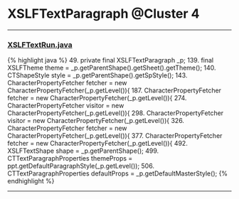 # XSLFTextParagraph @Cluster 4

***

### [XSLFTextRun.java](https://searchcode.com/codesearch/view/97406808/)
{% highlight java %}
49. private final XSLFTextParagraph _p;
139.     final XSLFTheme theme = _p.getParentShape().getSheet().getTheme();
140.     CTShapeStyle style = _p.getParentShape().getSpStyle();
143.     CharacterPropertyFetcher<Color> fetcher = new CharacterPropertyFetcher<Color>(_p.getLevel()){
187.     CharacterPropertyFetcher<Double> fetcher = new CharacterPropertyFetcher<Double>(_p.getLevel()){
274.     CharacterPropertyFetcher<String> visitor = new CharacterPropertyFetcher<String>(_p.getLevel()){
298.     CharacterPropertyFetcher<Byte> visitor = new CharacterPropertyFetcher<Byte>(_p.getLevel()){
326.     CharacterPropertyFetcher<Boolean> fetcher = new CharacterPropertyFetcher<Boolean>(_p.getLevel()){
377.     CharacterPropertyFetcher<TextCap> fetcher = new CharacterPropertyFetcher<TextCap>(_p.getLevel()){
492.         XSLFTextShape shape = _p.getParentShape();
499.                 CTTextParagraphProperties themeProps = ppt.getDefaultParagraphStyle(_p.getLevel());
506.                 CTTextParagraphProperties defaultProps =  _p.getDefaultMasterStyle();
{% endhighlight %}

***

